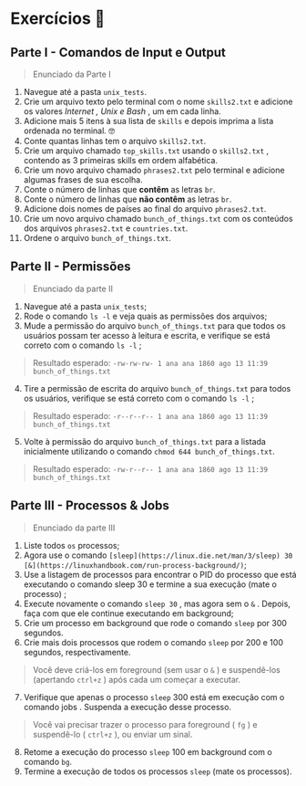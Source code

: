 # Exercícios :muscle:
## Parte I - Comandos de Input e Output
>Enunciado da Parte I

1. Navegue até a pasta `unix_tests`.
2. Crie um arquivo texto pelo terminal com o nome `skills2.txt` e adicione os valores *Internet , Unix e Bash* , um em cada linha.
3. Adicione mais 5 itens à sua lista de `skills` e depois imprima a lista ordenada no terminal. 🤓
4. Conte quantas linhas tem o arquivo `skills2.txt`.
5. Crie um arquivo chamado `top_skills.txt` usando o `skills2.txt` , contendo as 3 primeiras skills em ordem alfabética.
6. Crie um novo arquivo chamado `phrases2.txt` pelo terminal e adicione algumas frases de sua escolha.
7. Conte o número de linhas que **contêm** as letras `br`.
8. Conte o número de linhas que **não contêm** as letras `br`.
9. Adicione dois nomes de países ao final do arquivo `phrases2.txt`.
10. Crie um novo arquivo chamado `bunch_of_things.txt` com os conteúdos dos arquivos `phrases2.txt` e `countries.txt`.
11. Ordene o arquivo `bunch_of_things.txt`.  

## Parte II - Permissões
>Enunciado da parte II

1. Navegue até a pasta `unix_tests`;
2. Rode o comando `ls -l` e veja quais as permissões dos arquivos;
3. Mude a permissão do arquivo `bunch_of_things.txt` para que todos os usuários possam ter acesso à leitura e escrita, e verifique se está correto com o comando `ls -l` ;
>Resultado esperado: `-rw-rw-rw- 1 ana ana 1860 ago 13 11:39 bunch_of_things.txt`
4. Tire a permissão de escrita do arquivo `bunch_of_things.txt` para todos os usuários, verifique se está correto com o comando `ls -l` ;
> Resultado esperado: `-r--r--r-- 1 ana ana 1860 ago 13 11:39 bunch_of_things.txt`
5. Volte à permissão do arquivo `bunch_of_things.txt` para a listada inicialmente utilizando o comando `chmod 644 bunch_of_things.txt`.
>Resultado esperado: `-rw-r--r-- 1 ana ana 1860 ago 13 11:39 bunch_of_things.txt`

## Parte III - Processos & Jobs
>Enunciado da parte III

1. Liste todos `os` processos;
2. Agora use o comando `[sleep](https://linux.die.net/man/3/sleep) 30 [&](https://linuxhandbook.com/run-process-background/)`;
3. Use a listagem de processos para encontrar o PID do processo que está executando o comando sleep 30 e termine a sua execução (mate o processo) ;
4. Execute novamente o comando `sleep 30` , mas agora sem o `&` . Depois, faça com que ele continue executando em background;
5. Crie um processo em background que rode o comando `sleep` por 300 segundos.
6. Crie mais dois processos que rodem o comando `sleep` por 200 e 100 segundos, respectivamente.
>Você deve criá-los em foreground (sem usar o `&` ) e suspendê-los (apertando `ctrl+z` ) após cada um começar a executar.
7. Verifique que apenas o processo `sleep` 300 está em execução com o comando jobs . Suspenda a execução desse processo.
>Você vai precisar trazer o processo para foreground ( `fg` ) e suspendê-lo ( `ctrl+z` ), ou enviar um sinal.
8. Retome a execução do processo `sleep` 100 em background com o comando `bg`.
9. Termine a execução de todos os processos `sleep` (mate os processos).